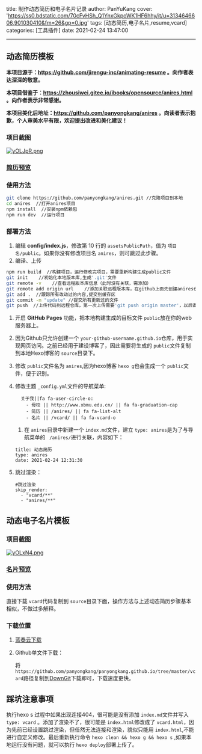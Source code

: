 title: 制作动态简历和电子名片记录
author: PanYuKang
cover: 'https://ss0.bdstatic.com/70cFvHSh_Q1YnxGkpoWK1HF6hhy/it/u=3134646606,901030410&fm=26&gp=0.jpg'
tags: [动态简历,电子名片,resume,vcard]
categories: [工具插件]
date: 2021-02-24 13:47:00

---

## 动态简历模板

**本项目源于：https://github.com/jirengu-inc/animating-resume 。向作者表达深深的敬意。**

**本项目借鉴于：https://zhousiwei.gitee.io/ibooks/opensource/anires.html 。向作者表示非常感谢。**

**本项目美化后地址：https://github.com/panyongkang/anires 。向读者表示抱歉，个人审美水平有限，欢迎提出改进和美化建议！**

### 项目截图

[![yOLJpR.png](https://s3.ax1x.com/2021/02/24/yOLJpR.png)](https://imgtu.com/i/yOLJpR)

### [简历预览](https://xyyum.icu/anires/)

### 使用方法

```bash
git clone https://github.com/panyongkang/anires.git //克隆项目到本地
cd anires  //打开anires项目
npm install  //安装npm依赖包
npm run dev  //运行项目
```

### 部署方法

1. 编辑 **config/index.js**，修改第 10 行的 `assetsPublicPath`，值为 `项目名/public`。如果你没有修改项目名 `anires`，则可跳过此步骤。
2. 编译、上传

```bash
npm run build  //构建项目，运行修改完项目，需要重新构建生成public文件
git init	//初始化本地版本库,生成'.git'文件
git remote -v    //查看远程版本库信息（此时没有关联，需添加）
git remote add origin url    //添加关联远程版本库，在github上面先创建anires仓库，然后复制'url'路径
git add .  //跟踪所有改动过的内容,提交到缓存区
git commit -m "update" //提交所有更新过的文件
git push  //上传代码到远程仓库，第一次上传需要'git push origin master'，以后直接 git push即可
```

1. 开启 **GitHub Pages** 功能，把本地构建生成的目标文件 `public`放在你的web服务器上。
2. 因为Github只允许创建一个 `your-github-username.github.io`仓库，用于实现网页访问。之前已经用于建设博客了，因此需要将生成的 `public`文件复制到本地Hexo博客的 `source`目录下。
3. 修改 `public`文件名为 `anires`,因为hexo博客 `hexo g`也会生成一个 `public`文件，便于识别。
4. 修改主题 `_config.yml`文件的导航菜单:

   ```
     关于我||fa fa-user-circle-o:
       - 母校 || http://www.xbmu.edu.cn/ || fa fa-graduation-cap
       - 简历 || /anires/ || fa fa-list-alt
       - 名片 || /vcard/ || fa fa-vcard-o
   ```

   1. 在 `anires`目录中新建一个 `index.md`文件，建立 `type: anires`是为了与导航菜单的 ` /anires/`进行关联，内容如下：

   ```
   title: 动态简历
   type: anires
   date: 2021-02-24 12:31:30
   ```
5. 跳过渲染：

   ```
   #跳过渲染
   skip_render: 
     - "vcard/**"
     - "anires/**"
   ```

## 动态电子名片模板

### 项目截图

[![yOLxN4.png](https://s3.ax1x.com/2021/02/24/yOLxN4.png)](https://imgtu.com/i/yOLxN4)

### [名片预览](https://xyyum.icu/vcard/)

### 使用方法

直接下载 `vcard`代码复制到 `source`目录下面，操作方法与上述动态简历步骤基本相似，不做过多解释。

### 下载位置

1. [蓝奏云下载](https://wws.lanzous.com/iBh2Jm3p01g)
2. Github单文件下载：

   将 `https://github.com/panyongkang/panyongkang.github.io/tree/master/vcard`路径复制到[DownGit](https://zhoudaxiaa.gitee.io/downgit/)下载即可，下载速度更快。

## 踩坑注意事项

执行hexo s 过程中如果出现连接404，很可能是没有添加 `index.md`文件并写入 `type: vcard` 。添加了渲染不了，很可能是 `index.html`修改成了 `vcard.html`，因为先前已经设置跳过渲染，但任然无法连接和渲染，貌似只能用 `index.html`,不能进行自定义修改。最后重新执行命令 `hexo clean && hexo g && hexo s` ,如果本地运行没有问题，就可以执行 `hexo deploy`部署上传了。
